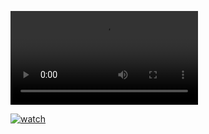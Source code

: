 ![patate](Videos/vdo.mp4) 

[![watch](Images/Carteheuristique.jpg)](https://www.youtube.com/watch?v=VTgADEXQAGs&list=RDMMVTgADEXQAGs&start_radio=1)
